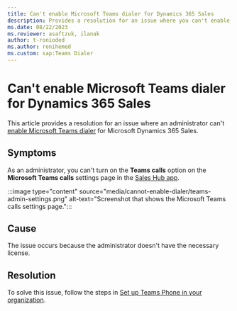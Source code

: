 ```yaml
---
title: Can't enable Microsoft Teams dialer for Dynamics 365 Sales
description: Provides a resolution for an issue where you can't enable Microsoft Teams dialer for Dynamics 365 Sales.
ms.date: 08/22/2023
ms.reviewer: asaftzuk, ilanak
author: t-ronioded
ms.author: ronihemed
ms.custom: sap:Teams Dialer
---
```

# Can't enable Microsoft Teams dialer for Dynamics 365 Sales

This article provides a resolution for an issue where an administrator can't [enable Microsoft Teams dialer](/dynamics365/sales/configure-microsoft-teams-dialer) for Microsoft Dynamics 365 Sales.

## Symptoms

As an administrator, you can't turn on the **Teams calls** option on the **Microsoft Teams calls** settings page in the [Sales Hub app](/dynamics365/sales/intro-saleshub).

:::image type="content" source="media/cannot-enable-dialer/teams-admin-settings.png" alt-text="Screenshot that shows the Microsoft Teams calls settings page.":::

## Cause

The issue occurs because the administrator doesn't have the necessary license.

## Resolution

To solve this issue, follow the steps in [Set up Teams Phone in your organization](/MicrosoftTeams/setting-up-your-phone-system).
